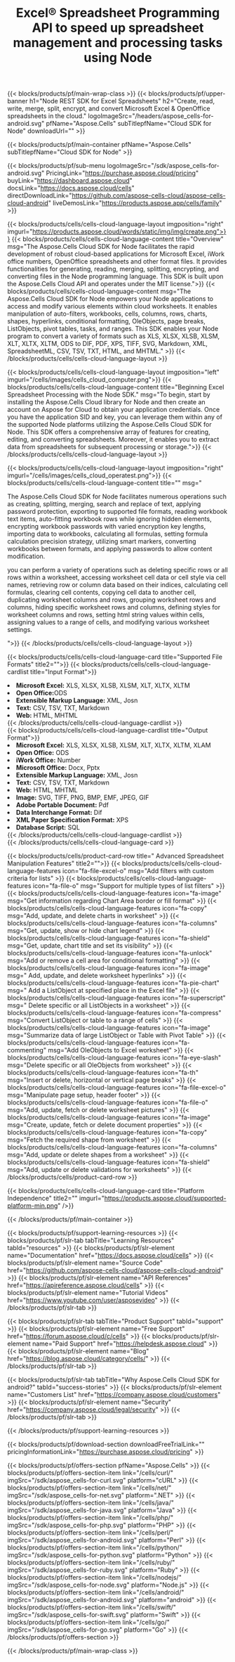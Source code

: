 ﻿---
title: Excel® Spreadsheet Programming API to speed up spreadsheet management and processing tasks using Node
description: API support to build cross-platform applications having the ability to generate, modify, convert, render, and print spreadsheets. It allows developers to manage worksheets, rows, columns & cells, create spreadsheet contents and styles from scratch, import data onto the worksheets from different data sources, add common and complex mathematical, financial, and text formulas, create & manipulate pivot tables, charts, hyperlinks, comments, drawing objects and much more.
weight: 90
---

{{< blocks/products/pf/main-wrap-class >}}
{{< blocks/products/pf/upper-banner h1="Node REST SDK for Excel Spreadsheets" h2="Create, read, write, merge, split, encrypt, and convert Microsoft Excel & OpenOffice spreadsheets in the cloud." logoImageSrc="/headers/aspose_cells-for-android.svg" pfName="Aspose.Cells" subTitlepfName="Cloud SDK for Node" downloadUrl="" >}}

{{< blocks/products/pf/main-container pfName="Aspose.Cells" subTitlepfName="Cloud SDK for Node" >}}

{{< blocks/products/pf/sub-menu logoImageSrc="/sdk/aspose_cells-for-android.svg"  PricingLink="https://purchase.aspose.cloud/pricing" buyLink="https://dashboard.aspose.cloud" docsLink="https://docs.aspose.cloud/cells" directDownloadLink="https://github.com/aspose-cells-cloud/aspose-cells-cloud-android" liveDemosLink="https://products.aspose.app/cells/family" >}}      

{{< blocks/products/cells/cells-cloud-language-layout imgposition="right" imgurl="https://products.aspose.cloud/words/static/img/img/create.png">}}
    {{< blocks/products/cells/cells-cloud-language-content title="Overview" msg="The Aspose.Cells Cloud SDK for Node facilitates the rapid development of robust cloud-based applications for Microsoft Excel, iWork office numbers, OpenOffice spreadsheets  and other format files. It provides functionalities for generating, reading, merging, splitting, encrypting, and converting files in the Node programming language. This SDK is built upon the Aspose.Cells Cloud API and operates under the MIT license.">}}
    {{< blocks/products/cells/cells-cloud-language-content msg="The Aspose.Cells Cloud SDK for Node empowers your Node applications to access and modify various elements within cloud worksheets. It enables manipulation of auto-filters, workbooks, cells, columns, rows, charts, shapes, hyperlinks, conditional formatting, OleObjects, page breaks, ListObjects, pivot tables, tasks, and ranges. This SDK enables your Node program to convert a variety of formats such as XLS, XLSX, XLSB, XLSM, XLT, XLTX, XLTM, ODS to DIF, PDF, XPS, TIFF, SVG, Markdown, XML, SpreadsheetML, CSV, TSV, TXT, HTML, and MHTML." >}}
{{< /blocks/products/cells/cells-cloud-language-layout >}}
  
{{< blocks/products/cells/cells-cloud-language-layout imgposition="left" imgurl="/cells/images/cells_cloud_computer.png">}}
    {{< blocks/products/cells/cells-cloud-language-content title="Beginning Excel Spreadsheet Processing with the Node SDK." msg="To begin, start by installing the Aspose.Cells Cloud library for Node and then create an account on Aspose for Cloud to obtain your application credentials. Once you have the application SID and key, you can leverage them within any of the supported Node platforms utilizing the Aspose.Cells Cloud SDK for Node. This SDK offers a comprehensive array of features for creating, editing, and converting spreadsheets. Moreover, it enables you to extract data from spreadsheets for subsequent processing or storage.">}}
{{< /blocks/products/cells/cells-cloud-language-layout >}}  


{{< blocks/products/cells/cells-cloud-language-layout imgposition="right" imgurl="/cells/images/cells_cloud_operatest.png">}}
    {{< blocks/products/cells/cells-cloud-language-content title="" msg="<p>The Aspose.Cells Cloud SDK for Node facilitates numerous operations such as creating, splitting, merging, search and replace of text, applying password protection, exporting to supported file formats, reading workbook text items, auto-fitting workbook rows while ignoring hidden elements, encrypting workbook passwords with varied encryption key lengths, importing data to workbooks, calculating all formulas, setting formula calculation precision strategy, utilizing smart markers, converting workbooks between formats, and applying passwords to allow content modification.</p><p>you can perform a variety of operations such as deleting specific rows or all rows within a worksheet, accessing worksheet cell data or cell style via cell names, retrieving row or column data based on their indices, calculating cell formulas, clearing cell contents, copying cell data to another cell, duplicating worksheet columns and rows, grouping worksheet rows and columns, hiding specific worksheet rows and columns, defining styles for worksheet columns and rows, setting html string values within cells, assigning values to a range of cells, and modifying various worksheet settings.</p>">}}
{{< /blocks/products/cells/cells-cloud-language-layout >}}   


{{< blocks/products/cells/cells-cloud-language-card title="Supported File Formats" title2="">}}
    {{< blocks/products/cells/cells-cloud-language-cardlist title="Input Format">}}
        <li><b>Microsoft Excel:</b> XLS, XLSX, XLSB, XLSM, XLT, XLTX, XLTM</li>
        <li><b>Open Office:</b>ODS</li>
        <li><b>Extensible Markup Language:</b> XML, Josn</li>
        <li><b>Text:</b> CSV, TSV, TXT, Markdown</li>
        <li><b>Web:</b> HTML, MHTML</li>
     {{< /blocks/products/cells/cells-cloud-language-cardlist >}}   
     {{< blocks/products/cells/cells-cloud-language-cardlist title="Output Format">}}
        <li><b>Microsoft Excel:</b> XLS, XLSX, XLSB, XLSM, XLT, XLTX, XLTM, XLAM</li>
        <li><b>Open Office:</b> ODS</li>
        <li><b>iWork Office:</b> Number</li>
        <li><b>Microsoft Office:</b> Docx, Pptx</li>
        <li><b>Extensible Markup Language:</b> XML, Josn</li>
        <li><b>Text:</b> CSV, TSV, TXT, Markdown</li>
        <li><b>Web:</b> HTML, MHTML</li>
        <li><b>Image:</b> SVG, TIFF, PNG, BMP, EMF, JPEG, GIF</li>
        <li><b>Adobe Portable Document:</b> Pdf</li>
        <li><b>Data Interchange Format:</b> Dif</li>
        <li><b>XML Paper Specification Format:</b> XPS</li>
        <li><b>Database Script:</b> SQL</li>
     {{< /blocks/products/cells/cells-cloud-language-cardlist >}}   
{{< /blocks/products/cells/cells-cloud-language-card >}}


{{< blocks/products/cells/product-card-row title=" Advanced Spreadsheet Manipulation Features" title2="">}}
    {{< blocks/products/cells/cells-cloud-language-features  icon="fa-file-excel-o" msg="Add filters with custom criteria for lists" >}}
    {{< blocks/products/cells/cells-cloud-language-features  icon="fa-file-o" msg="Support for multiple types of list filters" >}}
    {{< blocks/products/cells/cells-cloud-language-features  icon="fa-image" msg="Get information regarding Chart Area border or fill format" >}}
    {{< blocks/products/cells/cells-cloud-language-features  icon="fa-copy" msg="Add, update, and delete charts in worksheet" >}}
    {{< blocks/products/cells/cells-cloud-language-features  icon="fa-columns" msg="Get, update, show or hide chart legend" >}}
    {{< blocks/products/cells/cells-cloud-language-features  icon="fa-shield" msg="Get, update, chart title and set its visibility" >}}
    {{< blocks/products/cells/cells-cloud-language-features  icon="fa-unlock" msg="Add or remove a cell area for conditional formatting" >}}
    {{< blocks/products/cells/cells-cloud-language-features  icon="fa-image" msg=" Add, update, and delete worksheet hyperlinks" >}}
    {{< blocks/products/cells/cells-cloud-language-features  icon="fa-pie-chart" msg=" Add a ListObject at specified place in the Excel file" >}}
    {{< blocks/products/cells/cells-cloud-language-features  icon="fa-superscript" msg="  Delete specific or all ListObjects in a worksheet" >}}
    {{< blocks/products/cells/cells-cloud-language-features  icon="fa-compress" msg="Convert ListObject or table to a range of cells" >}}
    {{< blocks/products/cells/cells-cloud-language-features  icon="fa-image" msg="Summarize data of large ListObject or Table with Pivot Table" >}}
    {{< blocks/products/cells/cells-cloud-language-features  icon="fa-commenting" msg="Add OleObjects to Excel worksheet" >}}
    {{< blocks/products/cells/cells-cloud-language-features  icon="fa-eye-slash" msg="Delete specific or all OleObjects from worksheet" >}}
    {{< blocks/products/cells/cells-cloud-language-features  icon="fa-th" msg="Insert or delete, horizontal or vertical page breaks" >}}
    {{< blocks/products/cells/cells-cloud-language-features  icon="fa-file-excel-o" msg="Manipulate page setup, header  footer" >}}
    {{< blocks/products/cells/cells-cloud-language-features  icon="fa-file-o" msg="Add, update, fetch or delete worksheet pictures" >}}
    {{< blocks/products/cells/cells-cloud-language-features  icon="fa-image" msg="Create, update, fetch or delete document properties" >}}
    {{< blocks/products/cells/cells-cloud-language-features  icon="fa-copy" msg="Fetch the required shape from worksheet" >}}
    {{< blocks/products/cells/cells-cloud-language-features  icon="fa-columns" msg="Add, update or delete shapes from a worksheet" >}}
    {{< blocks/products/cells/cells-cloud-language-features  icon="fa-shield" msg="Add, update or delete validations for worksheets" >}}
{{< /blocks/products/cells/product-card-row >}}


{{< blocks/products/cells/cells-cloud-language-card title="Platform Independence" title2="" imgurl="https://products.aspose.cloud/supported-platform-min.png" />}}

{{< /blocks/products/pf/main-container >}}

{{< blocks/products/pf/support-learning-resources >}}
{{< blocks/products/pf/slr-tab tabTitle="Learning Resources" tabId="resources" >}}
{{< blocks/products/pf/slr-element name="Documentation" href="https://docs.aspose.cloud/cells" >}}
{{< blocks/products/pf/slr-element name="Source Code" href="https://github.com/aspose-cells-cloud/aspose-cells-cloud-android" >}}
{{< blocks/products/pf/slr-element name="API References" href="https://apireference.aspose.cloud/cells" >}}
{{< blocks/products/pf/slr-element name="Tutorial Videos" href="https://www.youtube.com/user/asposevideo" >}}
{{< /blocks/products/pf/slr-tab >}}

{{< blocks/products/pf/slr-tab tabTitle="Product Support" tabId="support" >}}
{{< blocks/products/pf/slr-element name="Free Support" href="https://forum.aspose.cloud/c/cells" >}}
{{< blocks/products/pf/slr-element name="Paid Support" href="https://helpdesk.aspose.cloud" >}}
{{< blocks/products/pf/slr-element name="Blog" href="https://blog.aspose.cloud/category/cells/" >}}
{{< /blocks/products/pf/slr-tab >}}

{{< blocks/products/pf/slr-tab tabTitle="Why Aspose.Cells Cloud SDK for android?" tabId="success-stories" >}}
{{< blocks/products/pf/slr-element name="Customers List" href="https://company.aspose.cloud/customers" >}}
{{< blocks/products/pf/slr-element name="Security" href="https://company.aspose.cloud/legal/security" >}}
{{< /blocks/products/pf/slr-tab >}}

{{< /blocks/products/pf/support-learning-resources >}}

{{< blocks/products/pf/download-section downloadFreeTrialLink="" pricingInformationLink="https://purchase.aspose.cloud/pricing" >}}


{{< blocks/products/pf/offers-section pfName="Aspose.Cells" >}}
    {{< blocks/products/pf/offers-section-item link="/cells/curl/" imgSrc="/sdk/aspose_cells-for-curl.svg" platform="cURL" >}}
    {{< blocks/products/pf/offers-section-item link="/cells/net/" imgSrc="/sdk/aspose_cells-for-net.svg" platform=".NET" >}}
    {{< blocks/products/pf/offers-section-item link="/cells/java/" imgSrc="/sdk/aspose_cells-for-java.svg" platform="Java" >}}
    {{< blocks/products/pf/offers-section-item link="/cells/php/" imgSrc="/sdk/aspose_cells-for-php.svg" platform="PHP" >}}
	{{< blocks/products/pf/offers-section-item link="/cells/perl/" imgSrc="/sdk/aspose_cells-for-android.svg" platform="Perl" >}}
    {{< blocks/products/pf/offers-section-item link="/cells/python/" imgSrc="/sdk/aspose_cells-for-python.svg" platform="Python" >}}
    {{< blocks/products/pf/offers-section-item link="/cells/ruby/" imgSrc="/sdk/aspose_cells-for-ruby.svg" platform="Ruby" >}}
    {{< blocks/products/pf/offers-section-item link="/cells/nodejs/" imgSrc="/sdk/aspose_cells-for-node.svg" platform="Node.js" >}}
    {{< blocks/products/pf/offers-section-item link="/cells/android/" imgSrc="/sdk/aspose_cells-for-android.svg" platform="android" >}}
    {{< blocks/products/pf/offers-section-item link="/cells/swift/" imgSrc="/sdk/aspose_cells-for-swift.svg" platform="Swift" >}}
	{{< blocks/products/pf/offers-section-item link="/cells/go/" imgSrc="/sdk/aspose_cells-for-go.svg" platform="Go" >}}
{{< /blocks/products/pf/offers-section >}}

{{< /blocks/products/pf/main-wrap-class >}}

